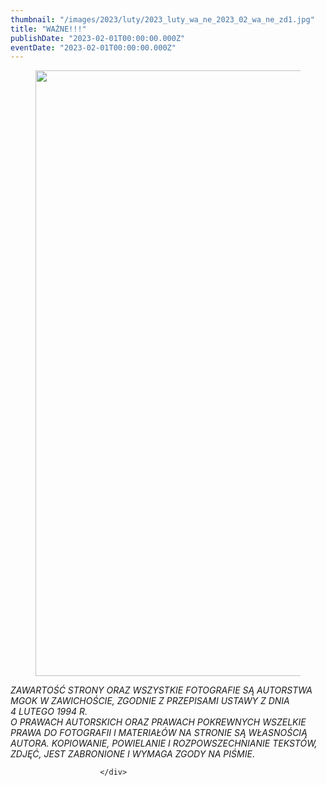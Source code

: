 ```yaml
---
thumbnail: "/images/2023/luty/2023_luty_wa_ne_2023_02_wa_ne_zd1.jpg"
title: "WAŻNE!!!"
publishDate: "2023-02-01T00:00:00.000Z"
eventDate: "2023-02-01T00:00:00.000Z"
---
```


<div class="entry-content">
							
							
<figure class="wp-block-image size-full"><a href="http://mgok-zawichost.pl/wp-content/uploads/2023/02/zd1.jpg"><img fetchpriority="high" decoding="async" width="800" height="969" src="/images/2023/luty/2023_luty_wa_ne_2023_02_wa_ne_zd1.jpg" alt="" class="wp-image-9213" srcset="/images/2023/luty/2023_luty_wa_ne_2023_02_wa_ne_zd1.jpg 800w, /images/2023/luty/zd1-248x300.jpg 248w, /images/2023/luty/zd1-768x930.jpg 768w" sizes="(max-width: 800px) 100vw, 800px"></a></figure>



<p><em>ZAWARTOŚĆ STRONY ORAZ WSZYSTKIE FOTOGRAFIE SĄ AUTORSTWA MGOK W ZAWICHOŚCIE, ZGODNIE Z PRZEPISAMI USTAWY Z DNIA&nbsp;</em><br><em>4 LUTEGO 1994 R.<br>O PRAWACH AUTORSKICH ORAZ PRAWACH POKREWNYCH WSZELKIE PRAWA DO FOTOGRAFII I MATERIAŁÓW NA STRONIE SĄ WŁASNOŚCIĄ AUTORA. KOPIOWANIE, POWIELANIE I ROZPOWSZECHNIANIE TEKSTÓW, ZDJĘĆ, JEST ZABRONIONE I WYMAGA ZGODY NA PIŚMIE</em>.</p>
						
						</div>
